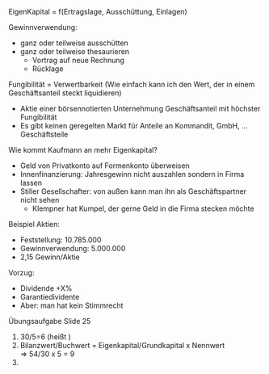 EigenKapital = f(Ertragslage, Ausschüttung, Einlagen)

Gewinnverwendung:
- ganz oder teilweise ausschütten
- ganz oder teilweise thesaurieren
  - Vortrag auf neue Rechnung
  - Rücklage

Fungibilität = Verwertbarkeit (Wie einfach kann ich den Wert, der in einem Geschäftsanteil steckt liquidieren)
- Aktie einer börsennotierten Unternehmung Geschäftsanteil mit höchster Fungibilität
- Es gibt keinen geregelten Markt für Anteile an Kommandit, GmbH, ... Geschäftsteile

Wie kommt Kaufmann an mehr Eigenkapital?
- Geld von Privatkonto auf Formenkonto überweisen
- Innenfinanzierung: Jahresgewinn nicht auszahlen sondern in Firma lassen
- Stiller Gesellschafter: von außen kann man ihn als Geschäftspartner nicht sehen
  - Klempner hat Kumpel, der gerne Geld in die Firma stecken möchte

Beispiel Aktien:
  - Feststellung: 10.785.000
- Gewinnverwendung: 5.000.000
- 2,15 Gewinn/Aktie

Vorzug:
- Dividende +X%
- Garantiedividente
- Aber: man hat kein Stimmrecht


Übungsaufgabe Slide 25

1. 30/5=6 (heißt )
2. Bilanzwert/Buchwert = Eigenkapital/Grundkapital x Nennwert <br> &rArr; 54/30 x 5 = 9
3.
